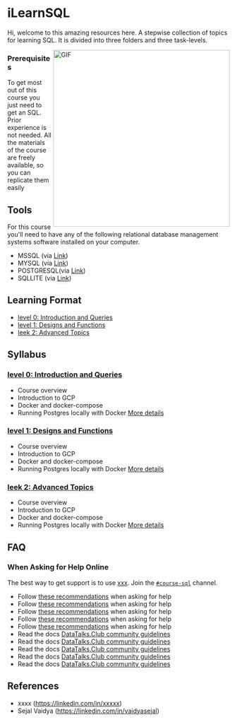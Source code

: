 # iLearnSQL
Hi, welcome to this amazing resources here. A stepwise collection of topics for learning SQL. It is divided into three folders and three task-levels.

<img align="right" alt="GIF" src="https://media.giphy.com/media/vISmwpBJUNYzukTnVx/giphy.gif" width="400" height="400" />


### Prerequisites
To get most out of this course you just need to get an SQL. Prior experience is not needed.
All the materials of the course are freely available, so you can replicate them easily 

## Tools 
For this course you'll need to have any of the following relational database management systems software installed on your computer.

- MSSQL (via [Link](https://www.mysql.com/downloads/))
- MYSQL (via [Link](https://aka.ms/ssmsfullsetup))
- POSTGRESQL(via [Link](https://www.postgresql.org/download/))
- SQLLITE (via [Link](https://sqlite.org/download.html))

## Learning Format

- [level 0: Introduction and Queries](level-0)
- [level 1: Designs and Functions ](level-1)
- [leek 2: Advanced Topics ](level-2)

## Syllabus

### [level 0: Introduction and Queries](level-0)

- Course overview
- Introduction to GCP
- Docker and docker-compose 
- Running Postgres locally with Docker
[More details](level-0)

### [level 1: Designs and Functions ](level-1)

- Course overview
- Introduction to GCP
- Docker and docker-compose 
- Running Postgres locally with Docker
[More details](level-1)

### [leek 2: Advanced Topics ](level-2)
- Course overview
- Introduction to GCP
- Docker and docker-compose 
- Running Postgres locally with Docker
[More details](level-2)



## FAQ

### When Asking for Help Online

The best way to get support is to use [xxx](https://datatalks.club/slack.html). 
Join the [`#course-sql`](https://app.slack.com/client/T01ATQK62F8/C01FABYF2RG) channel.

- Follow [these recommendations](https://xxx) when asking for help
- Follow [these recommendations](https://xxx) when asking for help
- Follow [these recommendations](https://xxx) when asking for help
- Follow [these recommendations](https://xxx) when asking for help
- Follow [these recommendations](https://xxx) when asking for help
- Read the docs [DataTalks.Club community guidelines](https://xxx)
- Read the docs [DataTalks.Club community guidelines](https://xxx)
- Read the docs [DataTalks.Club community guidelines](https://xxx)
- Read the docs [DataTalks.Club community guidelines](https://xxx)
- Read the docs [DataTalks.Club community guidelines](https://xxx)


## References
- xxxx (https://linkedin.com/in/xxxxx)
- Sejal Vaidya (https://linkedin.com/in/vaidyasejal)
